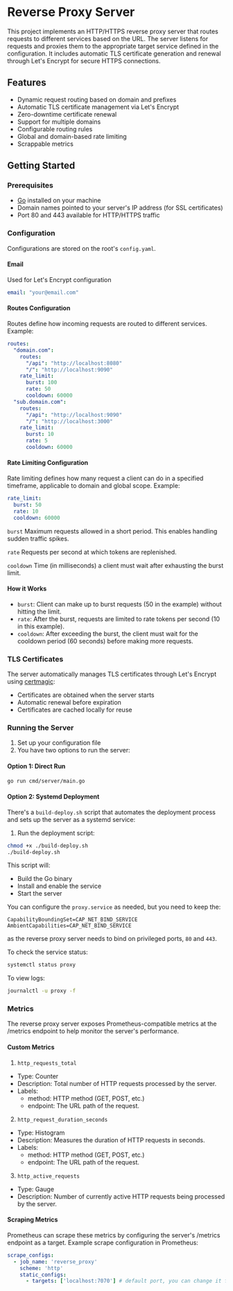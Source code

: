 # Reverse Proxy Server

This project implements an HTTP/HTTPS reverse proxy server that routes requests to different services based on the URL. The server listens for requests and proxies them to the appropriate target service defined in the configuration. It includes automatic TLS certificate generation and renewal through Let's Encrypt for secure HTTPS connections.

## Features

- Dynamic request routing based on domain and prefixes
- Automatic TLS certificate management via Let's Encrypt
- Zero-downtime certificate renewal
- Support for multiple domains
- Configurable routing rules
- Global and domain-based rate limiting 
- Scrappable metrics

## Getting Started

### Prerequisites

- [Go](https://golang.org/dl/) installed on your machine
- Domain names pointed to your server's IP address (for SSL certificates)
- Port 80 and 443 available for HTTP/HTTPS traffic

### Configuration

Configurations are stored on the root's `config.yaml`.

#### Email

Used for Let's Encrypt configuration 

```yaml
email: "your@email.com"
```

#### Routes Configuration

Routes define how incoming requests are routed to different services. Example:

```yaml
routes:
  "domain.com":
    routes:
      "/api": "http://localhost:8080" 
      "/": "http://localhost:9090"
    rate_limit:
      burst: 100
      rate: 50
      cooldown: 60000
  "sub.domain.com":
    routes:
      "/api": "http://localhost:9090" 
      "/": "http://localhost:3000"
    rate_limit:
      burst: 10
      rate: 5
      cooldown: 60000
```

#### Rate Limiting Configuration

Rate limiting defines how many request a client can do in a specified timeframe, applicable to domain and global scope. Example:

```yaml
rate_limit:
  burst: 50
  rate: 10
  cooldown: 60000
```

`burst` Maximum requests allowed in a short period. This enables handling sudden traffic spikes.

`rate` Requests per second at which tokens are replenished.

`cooldown` Time (in milliseconds) a client must wait after exhausting the burst limit.

#### How it Works

- `burst`: Client can make up to burst requests (50 in the example) without hitting the limit.
- `rate`: After the burst, requests are limited to rate tokens per second (10 in this example).
- `cooldown`: After exceeding the burst, the client must wait for the cooldown period (60 seconds) before making more requests.

### TLS Certificates

The server automatically manages TLS certificates through Let's Encrypt using [certmagic](https://github.com/caddyserver/certmagic):
- Certificates are obtained when the server starts
- Automatic renewal before expiration
- Certificates are cached locally for reuse

### Running the Server

1. Set up your configuration file
2. You have two options to run the server:

#### Option 1: Direct Run
```bash
go run cmd/server/main.go
```

#### Option 2: Systemd Deployment
There's a `build-deploy.sh` script that automates the deployment process and sets up the server as a systemd service:

1. Run the deployment script:
```bash
chmod +x ./build-deploy.sh
./build-deploy.sh
```

This script will:
- Build the Go binary
- Install and enable the service
- Start the server

You can configure the `proxy.service` as needed, but you need to keep the:
```
CapabilityBoundingSet=CAP_NET_BIND_SERVICE
AmbientCapabilities=CAP_NET_BIND_SERVICE
```
as the reverse proxy server needs to bind on privileged ports, `80` and `443`.

To check the service status:
```bash
systemctl status proxy
```

To view logs:
```bash
journalctl -u proxy -f
```

### Metrics

The reverse proxy server exposes Prometheus-compatible metrics at the /metrics endpoint to help monitor the server's performance.

#### Custom Metrics

1. `http_requests_total`
  - Type: Counter
  - Description: Total number of HTTP requests processed by the server.
  - Labels:
    - method: HTTP method (GET, POST, etc.)
    - endpoint: The URL path of the request.
2. `http_request_duration_seconds`
  - Type: Histogram
  - Description: Measures the duration of HTTP requests in seconds.
  - Labels:
    - method: HTTP method (GET, POST, etc.)
    - endpoint: The URL path of the request.
3. `http_active_requests`
  - Type: Gauge
  - Description: Number of currently active HTTP requests being processed by the server.

#### Scraping Metrics
Prometheus can scrape these metrics by configuring the server's /metrics endpoint as a target. Example scrape configuration in Prometheus:
```yaml
scrape_configs:
  - job_name: 'reverse_proxy'
    scheme: 'http'
    static_configs:
      - targets: ['localhost:7070'] # default port, you can change it from the /cmd/server/main.go
```
